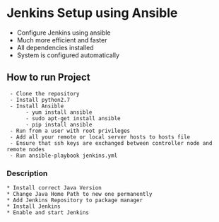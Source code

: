 # Jenkins Setup using Ansible


* Configure Jenkins using ansible
* Much more efficient and faster
* All dependencies installed
* System is configured automatically


## How to run Project
```
 - Clone the repository
 - Install python2.7
 - Install Ansible
      - yum install ansible
      - sudo apt-get install ansible
      - pip install ansible
 - Run from a user with root privileges
 - Add all your remote or local server hosts to hosts file
 - Ensure that ssh keys are exchanged between controller node and remote nodes
 - Run ansible-playbook jenkins.yml
```



### Description
```
* Install correct Java Version
* Change Java Home Path to new one permanently
* Add Jenkins Repository to package manager
* Install Jenkins
* Enable and start Jenkins
```


  





